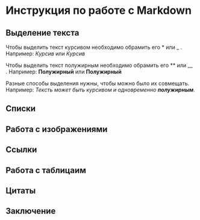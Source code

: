 # Инструкция по работе с Markdown

## Выделение текста

Чтобы выделить текст курсивом необходимо обрамить его * или _ .
Например: *Курсив* или _Курсив_

Чтобы выделить текст полужирным необходимо обрамить его ** или __ .
Например: **Полужирный** или __Полужирный__

Разные способы выделения нужны, чтобы можно было их совмещать. Например: _Тексть может быть курсивом и одновременно **полужирным**_.

## Списки

## Работа с изображениями

## Ссылки

## Работа с таблицаим

## Цитаты

## Заключение